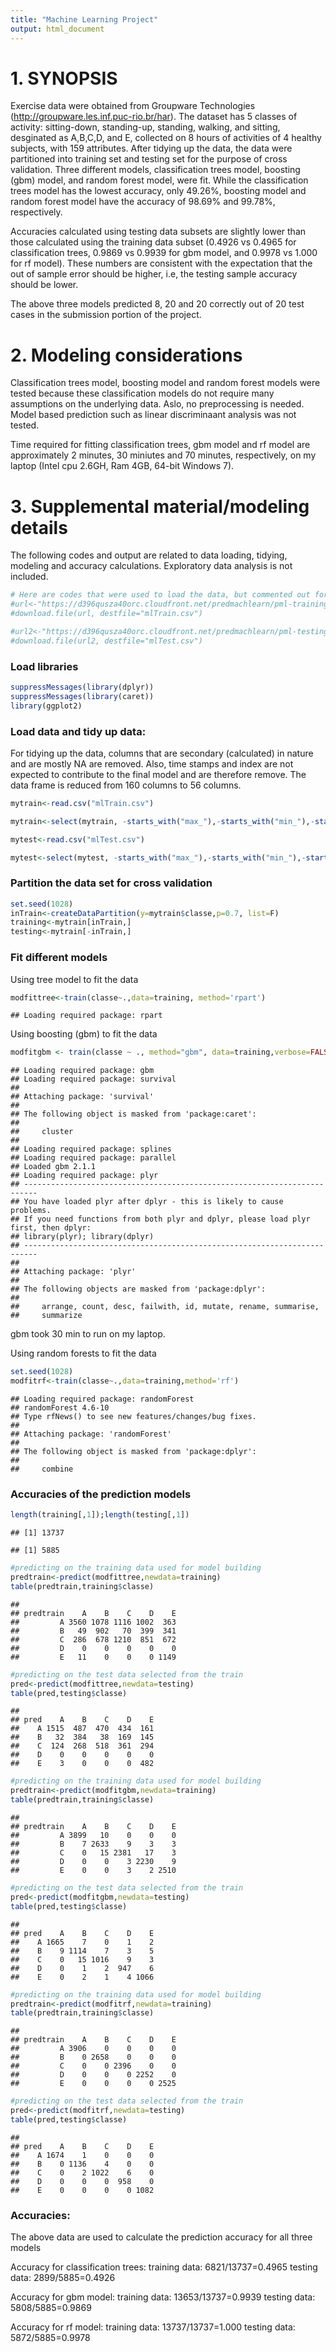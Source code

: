 ```yaml
---
title: "Machine Learning Project"
output: html_document
---
```


# 1. SYNOPSIS

Exercise data were obtained from Groupware Technologies (http://groupware.les.inf.puc-rio.br/har). The dataset has 5 classes  of activity: sitting-down, standing-up, standing, walking, and sitting, desginated as A,B,C,D, and E, collected on 8 hours of activities of 4 healthy subjects, with 159 attributes. After tidying up the data, the data were partitioned into training set and testing set for the purpose of cross validation. Three different models, classification trees model, boosting (gbm) model, and random forest model, were fit. While the classification trees model has the lowest accuracy, only 49.26%, boosting model and random forest model have the accuracy of 98.69% and 99.78%, respectively.

Accuracies calculated using testing data subsets are slightly lower than those calculated using the training data subset (0.4926 vs 0.4965 for classification trees, 0.9869 vs 0.9939 for gbm model, and 0.9978 vs 1.000 for rf model). These numbers are consistent with the expectation that the out of sample error should be higher, i.e, the testing  sample accuracy should be lower.

The above three models predicted 8, 20 and 20 correctly out of 20 test cases in the submission portion of the project.

# 2. Modeling considerations

Classification trees model, boosting model and random forest models were tested because these classification models do not require many assumptions on the underlying data. Aslo, no preprocessing is needed. Model based prediction such as linear discriminaant analysis was not tested. 

Time required for fitting classification trees, gbm model and rf model are approximately 2 minutes, 30 miniutes and 70 minutes, respectively, on my laptop (Intel cpu 2.6GH, Ram 4GB, 64-bit Windows 7).


# 3. Supplemental material/modeling details

The following codes and output are related to data loading, tidying, modeling and accuracy calculations. Exploratory data analysis is not included.


```r
# Here are codes that were used to load the data, but commented out for not re-runining it each time
#url<-"https://d396qusza40orc.cloudfront.net/predmachlearn/pml-training.csv"
#download.file(url, destfile="mlTrain.csv")

#url2<-"https://d396qusza40orc.cloudfront.net/predmachlearn/pml-testing.csv"
#download.file(url2, destfile="mlTest.csv")
```


### Load libraries


```r
suppressMessages(library(dplyr))
suppressMessages(library(caret))
library(ggplot2)
```
### Load data and tidy up data:

For tidying up the data, columns that are secondary (calculated) in nature and are mostly NA are removed. Also, time stamps and index are not expected to contribute to the final model and are therefore remove. The data frame is reduced from 160 columns to 56 columns.


```r
mytrain<-read.csv("mlTrain.csv")

mytrain<-select(mytrain, -starts_with("max_"),-starts_with("min_"),-starts_with("amplitude"),-starts_with("kurtosis_"),-starts_with("skewness"),-starts_with("var_"),-starts_with("avg_"),-starts_with("stddev"),-X,-c(raw_timestamp_part_1:cvtd_timestamp))

mytest<-read.csv("mlTest.csv")

mytest<-select(mytest, -starts_with("max_"),-starts_with("min_"),-starts_with("amplitude"),-starts_with("kurtosis_"),-starts_with("skewness"),-starts_with("var_"),-starts_with("avg_"),-starts_with("stddev"),-X,-c(raw_timestamp_part_1:cvtd_timestamp))
```

### Partition the data set for cross validation

```r
set.seed(1028)
inTrain<-createDataPartition(y=mytrain$classe,p=0.7, list=F)
training<-mytrain[inTrain,]
testing<-mytrain[-inTrain,]
```
### Fit different models

Using tree model to fit the data

```r
modfittree<-train(classe~.,data=training, method='rpart')
```

```
## Loading required package: rpart
```

Using boosting (gbm) to fit the data

```r
modfitgbm <- train(classe ~ ., method="gbm", data=training,verbose=FALSE)
```

```
## Loading required package: gbm
## Loading required package: survival
## 
## Attaching package: 'survival'
## 
## The following object is masked from 'package:caret':
## 
##     cluster
## 
## Loading required package: splines
## Loading required package: parallel
## Loaded gbm 2.1.1
## Loading required package: plyr
## -------------------------------------------------------------------------
## You have loaded plyr after dplyr - this is likely to cause problems.
## If you need functions from both plyr and dplyr, please load plyr first, then dplyr:
## library(plyr); library(dplyr)
## -------------------------------------------------------------------------
## 
## Attaching package: 'plyr'
## 
## The following objects are masked from 'package:dplyr':
## 
##     arrange, count, desc, failwith, id, mutate, rename, summarise,
##     summarize
```
gbm took 30 min to run on my laptop.

Using random forests to fit the data

```r
set.seed(1028)
modfitrf<-train(classe~.,data=training,method='rf')
```

```
## Loading required package: randomForest
## randomForest 4.6-10
## Type rfNews() to see new features/changes/bug fixes.
## 
## Attaching package: 'randomForest'
## 
## The following object is masked from 'package:dplyr':
## 
##     combine
```


### Accuracies of the prediction models


```r
length(training[,1]);length(testing[,1])
```

```
## [1] 13737
```

```
## [1] 5885
```

```r
#predicting on the training data used for model building
predtrain<-predict(modfittree,newdata=training)
table(predtrain,training$classe)
```

```
##          
## predtrain    A    B    C    D    E
##         A 3560 1078 1116 1002  363
##         B   49  902   70  399  341
##         C  286  678 1210  851  672
##         D    0    0    0    0    0
##         E   11    0    0    0 1149
```

```r
#predicting on the test data selected from the train
pred<-predict(modfittree,newdata=testing)
table(pred,testing$classe)
```

```
##     
## pred    A    B    C    D    E
##    A 1515  487  470  434  161
##    B   32  384   38  169  145
##    C  124  268  518  361  294
##    D    0    0    0    0    0
##    E    3    0    0    0  482
```

```r
#predicting on the training data used for model building
predtrain<-predict(modfitgbm,newdata=training)
table(predtrain,training$classe)
```

```
##          
## predtrain    A    B    C    D    E
##         A 3899   10    0    0    0
##         B    7 2633    9    3    3
##         C    0   15 2381   17    3
##         D    0    0    3 2230    9
##         E    0    0    3    2 2510
```

```r
#predicting on the test data selected from the train
pred<-predict(modfitgbm,newdata=testing)
table(pred,testing$classe)
```

```
##     
## pred    A    B    C    D    E
##    A 1665    7    0    1    2
##    B    9 1114    7    3    5
##    C    0   15 1016    9    3
##    D    0    1    2  947    6
##    E    0    2    1    4 1066
```

```r
#predicting on the training data used for model building
predtrain<-predict(modfitrf,newdata=training)
table(predtrain,training$classe)
```

```
##          
## predtrain    A    B    C    D    E
##         A 3906    0    0    0    0
##         B    0 2658    0    0    0
##         C    0    0 2396    0    0
##         D    0    0    0 2252    0
##         E    0    0    0    0 2525
```

```r
#predicting on the test data selected from the train
pred<-predict(modfitrf,newdata=testing)
table(pred,testing$classe)
```

```
##     
## pred    A    B    C    D    E
##    A 1674    1    0    0    0
##    B    0 1136    4    0    0
##    C    0    2 1022    6    0
##    D    0    0    0  958    0
##    E    0    0    0    0 1082
```
### Accuracies:

The above data are used to calculate the prediction accuracy for all three models

Accuracy for classification trees:
training data: 6821/13737=0.4965 testing data: 2899/5885=0.4926

Accuracy for gbm model:
training data: 13653/13737=0.9939 testing data: 5808/5885=0.9869

Accuracy for rf model:
training data: 13737/13737=1.000 testing data: 5872/5885=0.9978


